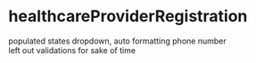 # healthcareProviderRegistration

populated states dropdown, auto formatting phone number<br>
left out validations for sake of time
